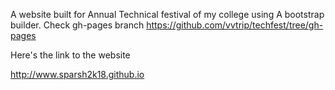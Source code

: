 A website built for Annual Technical festival of my college using A bootstrap builder.
Check gh-pages branch
https://github.com/vvtrip/techfest/tree/gh-pages


Here's the link to the website

http://www.sparsh2k18.github.io
